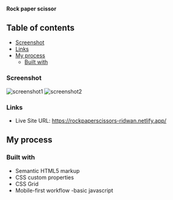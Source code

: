 #### Rock paper scissor


## Table of contents

  - [Screenshot](#screenshot)
  - [Links](#links)
- [My process](#my-process)
  - [Built with](#built-with)
 



### Screenshot

![screenshot1](https://user-images.githubusercontent.com/106917702/210680002-6065981f-c3ab-495b-b902-de0bb0afd957.png)
![screenshot2](https://user-images.githubusercontent.com/106917702/210680116-6570ac6c-b14c-4c35-997c-9aeaac0362b1.png)


### Links

- Live Site URL: https://rockpaperscissors-ridwan.netlify.app/

## My process

### Built with

- Semantic HTML5 markup
- CSS custom properties
- CSS Grid
- Mobile-first workflow
-basic javascript

